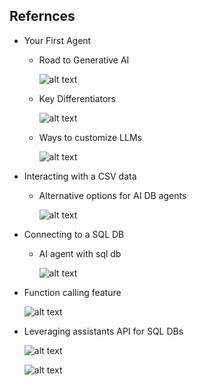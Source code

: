 ## Refernces

- Your First Agent

    - Road to Generative AI

        ![alt text](image.png)

    - Key Differentiators

        ![alt text](image-1.png)

    - Ways to customize LLMs

        ![alt text](image-2.png)

    
- Interacting with a CSV data

    - Alternative options for AI DB agents

        ![alt text](image-3.png)


- Connecting to a SQL DB

    - AI agent with sql db

        ![alt text](image-4.png)

- Function calling feature

    ![alt text](image-5.png)

- Leveraging assistants API for SQL DBs

     ![alt text](image-6.png)

     ![alt text](image-7.png)